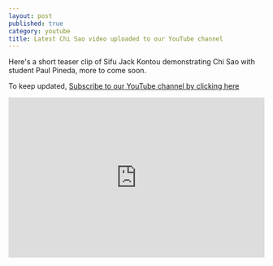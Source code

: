 ```yaml
---
layout: post
published: true
category: youtube
title: Latest Chi Sao video uploaded to our YouTube channel
---
```





Here's a short teaser clip of Sifu Jack Kontou demonstrating Chi Sao with student Paul Pineda, more to come soon. 

To keep updated, [Subscribe to our YouTube channel by clicking here](http://www.youtube.com/subscription_center?add_user=JackKontou)

<iframe width="100%" height="315px" src="https://www.youtube.com/embed/njDz36nBY9k?rel=0" frameborder="0" allowfullscreen></iframe>
